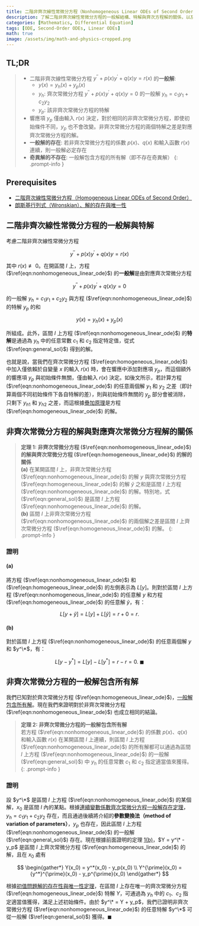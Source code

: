 ```yaml
---
title: 二階非齊次線性常微分方程（Nonhomogeneous Linear ODEs of Second Order）
description: 了解二階非齊次線性常微分方程的一般解結構、特解與齊次方程解的關係，以及解的存在性與唯一性。
categories: [Mathematics, Differential Equation]
tags: [ODE, Second-Order ODEs, Linear ODEs]
math: true
image: /assets/img/math-and-physics-cropped.png
---
```


## TL;DR
> - 二階非齊次線性常微分方程 $y^{\prime\prime} + p(x)y^{\prime} + q(x)y = r(x)$ 的**一般解**:
>   - $y(x) = y_h(x) + y_p(x)$
>   - $y_h$: 齊次常微分方程 $y^{\prime\prime} + p(x)y^{\prime} + q(x)y = 0$ 的一般解 $y_h = c_1y_1 + c_2y_2$
>   - $y_p$: 該非齊次常微分方程的特解
> - 響應項 $y_p$ 僅由輸入 $r(x)$ 決定，對於相同的非齊次常微分方程，即使初始條件不同，$y_p$ 也不會改變。非齊次常微分方程的兩個特解之差是對應齊次常微分方程的解。
> - **一般解的存在**: 若非齊次常微分方程的係數 $p(x)$、$q(x)$ 和輸入函數 $r(x)$ 連續，則一般解必定存在
> - **奇異解的不存在**: 一般解包含方程的所有解（即不存在奇異解）
{: .prompt-info }

## Prerequisites
- [二階齊次線性常微分方程（Homogeneous Linear ODEs of Second Order）](/posts/homogeneous-linear-odes-of-second-order/)
- [朗斯基行列式（Wronskian）、解的存在與唯一性](/posts/wronskian-existence-and-uniqueness-of-solutions/)

## 二階非齊次線性常微分方程的一般解與特解
考慮二階非齊次線性常微分方程

$$ y^{\prime\prime} + p(x)y^{\prime} + q(x)y = r(x) \label{eqn:nonhomogeneous_linear_ode}\tag{1}$$

其中 $r(x) \not\equiv 0$。在開區間 $I$ 上，方程 ($\ref{eqn:nonhomogeneous_linear_ode}$) 的**一般解**是由對應齊次常微分方程

$$ y^{\prime\prime} + p(x)y^{\prime} + q(x)y = 0 \label{eqn:homogeneous_linear_ode}\tag{2} $$

的一般解 $y_h = c_1y_1 + c_2y_2$ 與方程 ($\ref{eqn:nonhomogeneous_linear_ode}$) 的特解 $y_p$ 的和

$$ y(x) = y_h(x) + y_p(x) \label{eqn:general_sol}\tag{3}$$

所組成。此外，區間 $I$ 上方程 ($\ref{eqn:nonhomogeneous_linear_ode}$) 的**特解**是通過為 $y_h$ 中的任意常數 $c_1$ 和 $c_2$ 指定特定值，從式 ($\ref{eqn:general_sol}$) 得到的解。

也就是說，當我們在齊次常微分方程 ($\ref{eqn:homogeneous_linear_ode}$) 中加入僅依賴於自變量 $x$ 的輸入 $r(x)$ 時，會在響應中添加對應項 $y_p$，而這個額外的響應項 $y_p$ 與初始條件無關，僅由輸入 $r(x)$ 決定。如後文所示，若計算方程 ($\ref{eqn:nonhomogeneous_linear_ode}$) 的任意兩個解 $y_1$ 和 $y_2$ 之差（即計算兩個不同初始條件下各自特解的差），則與初始條件無關的 $y_p$ 部分會被消除，只剩下 ${y_h}_1$ 和 ${y_h}_2$ 之差，而這根據[疊加原理](/posts/homogeneous-linear-odes-of-second-order/#疊加原理)是方程 ($\ref{eqn:homogeneous_linear_ode}$) 的解。

## 非齊次常微分方程的解與對應齊次常微分方程解的關係
> **定理 1: 非齊次常微分方程 ($\ref{eqn:nonhomogeneous_linear_ode}$) 的解與齊次常微分方程 ($\ref{eqn:homogeneous_linear_ode}$) 的解的關係**  
> **(a)** 在某開區間 $I$ 上，非齊次常微分方程 ($\ref{eqn:nonhomogeneous_linear_ode}$) 的解 $y$ 與齊次常微分方程 ($\ref{eqn:homogeneous_linear_ode}$) 的解 $\tilde{y}$ 之和是區間 $I$ 上方程 ($\ref{eqn:nonhomogeneous_linear_ode}$) 的解。特別地，式 ($\ref{eqn:general_sol}$) 是區間 $I$ 上方程 ($\ref{eqn:nonhomogeneous_linear_ode}$) 的解。  
> **(b)** 區間 $I$ 上非齊次常微分方程 ($\ref{eqn:nonhomogeneous_linear_ode}$) 的兩個解之差是區間 $I$ 上齊次常微分方程 ($\ref{eqn:homogeneous_linear_ode}$) 的解。
{: .prompt-info }

### 證明
#### (a)
將方程 ($\ref{eqn:nonhomogeneous_linear_ode}$) 和 ($\ref{eqn:homogeneous_linear_ode}$) 的左側表示為 $L[y]$。則對於區間 $I$ 上方程 ($\ref{eqn:nonhomogeneous_linear_ode}$) 的任意解 $y$ 和方程 ($\ref{eqn:homogeneous_linear_ode}$) 的任意解 $\tilde{y}$，有：

$$ L[y + \tilde{y}] = L[y] + L[\tilde{y}] = r + 0 = r. $$

#### (b)
對於區間 $I$ 上方程 ($\ref{eqn:nonhomogeneous_linear_ode}$) 的任意兩個解 $y$ 和 $y^\*$，有：

$$ L[y - y^*] = L[y] - L[y^*] = r - r = 0.\ \blacksquare $$

## 非齊次常微分方程的一般解包含所有解
我們已知對於齊次常微分方程 ($\ref{eqn:homogeneous_linear_ode}$)，[一般解包含所有解](/posts/wronskian-existence-and-uniqueness-of-solutions/#通解包含所有解)。現在我們來證明對於非齊次常微分方程 ($\ref{eqn:nonhomogeneous_linear_ode}$) 也成立相同的結論。

> **定理 2: 非齊次常微分方程的一般解包含所有解**  
> 若方程 ($\ref{eqn:nonhomogeneous_linear_ode}$) 的係數 $p(x)$、$q(x)$ 和輸入函數 $r(x)$ 在某開區間 $I$ 上連續，則區間 $I$ 上方程 ($\ref{eqn:nonhomogeneous_linear_ode}$) 的所有解都可以通過為區間 $I$ 上方程 ($\ref{eqn:nonhomogeneous_linear_ode}$) 的一般解 ($\ref{eqn:general_sol}$) 中 $y_h$ 的任意常數 $c_1$ 和 $c_2$ 指定適當值來獲得。
{: .prompt-info }

### 證明
設 $y^\*$ 是區間 $I$ 上方程 ($\ref{eqn:nonhomogeneous_linear_ode}$) 的某個解，$x_0$ 是區間 $I$ 內的某點。根據[連續變數係數齊次常微分方程一般解存在定理](/posts/wronskian-existence-and-uniqueness-of-solutions/#通解的存在)，$y_h = c_1y_1 + c_2y_2$ 存在，而且通過後續將介紹的**參數變換法（method of variation of parameters）**，$y_p$ 也存在，因此區間 $I$ 上方程 ($\ref{eqn:nonhomogeneous_linear_ode}$) 的一般解 ($\ref{eqn:general_sol}$) 存在。現在根據前面證明的定理 [1(b)](#非齊次常微分方程的解與對應齊次常微分方程解的關係)，$Y = y^\* - y_p$ 是區間 $I$ 上齊次常微分方程 ($\ref{eqn:homogeneous_linear_ode}$) 的解，且在 $x_0$ 處有

$$ \begin{gather*}
Y(x_0) = y^*(x_0) - y_p(x_0) \\
Y^{\prime}(x_0) = {y^*}^{\prime}(x_0) - y_p^{\prime}(x_0)
\end{gather*} $$

根據[初值問題解的存在性與唯一性定理](/posts/wronskian-existence-and-uniqueness-of-solutions/#初值問題解的存在性與唯一性定理)，在區間 $I$ 上存在唯一的齊次常微分方程 ($\ref{eqn:homogeneous_linear_ode}$) 特解 $Y$，可通過為 $y_h$ 中的 $c_1$、$c_2$ 指定適當值獲得，滿足上述初始條件。由於 $y^\* = Y + y_p$，我們已證明非齊次常微分方程 ($\ref{eqn:nonhomogeneous_linear_ode}$) 的任意特解 $y^\*$ 可從一般解 ($\ref{eqn:general_sol}$) 獲得。$\blacksquare$
